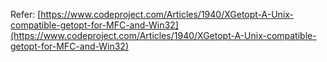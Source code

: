 Refer: [https://www.codeproject.com/Articles/1940/XGetopt-A-Unix-compatible-getopt-for-MFC-and-Win32](https://www.codeproject.com/Articles/1940/XGetopt-A-Unix-compatible-getopt-for-MFC-and-Win32)